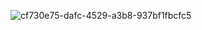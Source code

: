 ![cf730e75-dafc-4529-a3b8-937bf1fbcfc5](https://github.com/PONDRICK/MeMoStar/assets/99117013/47f4765c-6238-4add-a4b9-78354e56713f)
